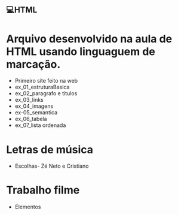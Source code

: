 ## 💻HTML
# Arquivo desenvolvido na aula de HTML usando linguaguem de marcação. 
- Primeiro site feito na web
- ex_01_estruturaBasica
- ex_02_paragrafo e titulos 
- ex_03_links
- ex_04_imagens
- ex-05_semantica
- ex_06_tabela
- ex_07_lista ordenada

# Letras de música
- Escolhas- Zé Neto e Cristiano

# Trabalho filme 
- Elementos 
